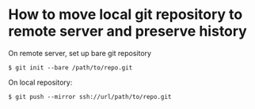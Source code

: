How to move local git repository to remote server and preserve history
======================================================================

On remote server, set up bare git repository  

```shell
$ git init --bare /path/to/repo.git
```

On local repository:  

```shell
$ git push --mirror ssh://url/path/to/repo.git
```



